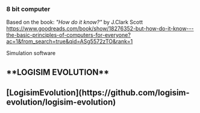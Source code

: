 <h3>8 bit computer </h3>


Based on the book: *"How do it know?"*  by J.Clark Scott
https://www.goodreads.com/book/show/18276352-but-how-do-it-know---the-basic-principles-of-computers-for-everyone?ac=1&from_search=true&qid=ASg5572zTO&rank=1


Simulation software 

<h2>**LOGISIM EVOLUTION**<h2>
[LogisimEvolution](https://github.com/logisim-evolution/logisim-evolution)

